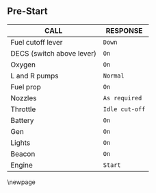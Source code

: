 ## Pre-Start

CALL | RESPONSE
---- | --------
Fuel cutoff lever | `Down`
DECS (switch above lever) | `On`
Oxygen | `On`
L and R pumps | `Normal`
Fuel prop | `On`
Nozzles | `As required`
Throttle | `Idle cut-off`
Battery | `On`
Gen | `On`
Lights | `On`
Beacon | `On`
Engine | `Start`

\newpage
